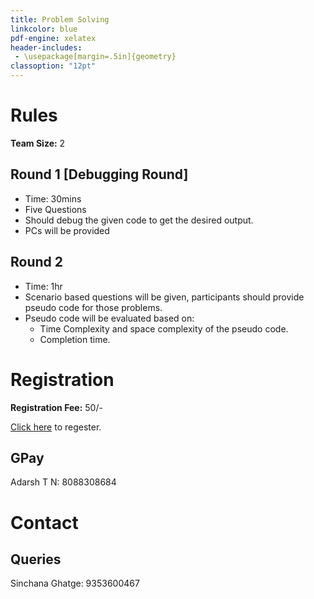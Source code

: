 ```yaml
---
title: Problem Solving
linkcolor: blue
pdf-engine: xelatex
header-includes:
 - \usepackage[margin=.5in]{geometry}
classoption: "12pt"
---
```


# Rules

**Team Size:** 2

## Round 1 [Debugging Round]

+ Time: 30mins
+ Five Questions
+ Should debug the given code
to get the desired output.
+ PCs will be provided

## Round 2

+ Time: 1hr
+ Scenario based questions will be
given, participants should provide
pseudo code for those problems.
+ Pseudo code will be evaluated based on:
  - Time Complexity and space complexity
of the pseudo code.
  - Completion time.

# Registration

**Registration Fee:** 50/-

[Click here](https://forms.gle/X2AXYH6HUZ9Z117p9) to
regester.

## GPay

Adarsh T N: 8088308684

# Contact

## Queries

Sinchana Ghatge: 9353600467
